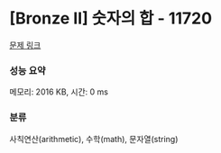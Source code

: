 # [Bronze II] 숫자의 합 - 11720 

[문제 링크](https://www.acmicpc.net/problem/11720) 

### 성능 요약

메모리: 2016 KB, 시간: 0 ms

### 분류

사칙연산(arithmetic), 수학(math), 문자열(string)

